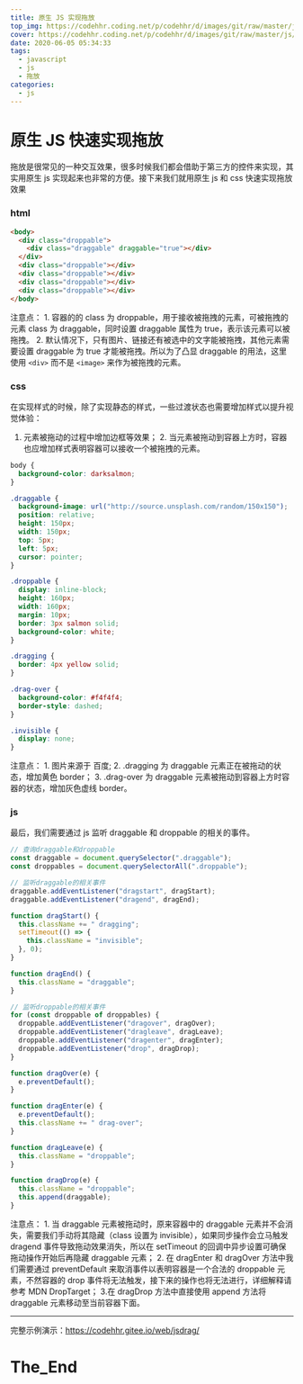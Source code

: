 ```yaml
---
title: 原生 JS 实现拖放
top_img: https://codehhr.coding.net/p/codehhr/d/images/git/raw/master/js/jstop.jpeg
cover: https://codehhr.coding.net/p/codehhr/d/images/git/raw/master/js/js.jpeg
date: 2020-06-05 05:34:33
tags:
  - javascript
  - js
  - 拖放
categories:
  - js
---
```


# 原生 JS 快速实现拖放

拖放是很常见的一种交互效果，很多时候我们都会借助于第三方的控件来实现，其实用原生 js 实现起来也非常的方便。接下来我们就用原生 js 和 css 快速实现拖放效果

### html

```html
<body>
  <div class="droppable">
    <div class="draggable" draggable="true"></div>
  </div>
  <div class="droppable"></div>
  <div class="droppable"></div>
  <div class="droppable"></div>
  <div class="droppable"></div>
</body>
```

注意点： 1. 容器的的 class 为 droppable，用于接收被拖拽的元素，可被拖拽的元素 class 为 draggable，同时设置 draggable 属性为 true，表示该元素可以被拖拽。 2. 默认情况下，只有图片、链接还有被选中的文字能被拖拽，其他元素需要设置 draggable 为 true 才能被拖拽。所以为了凸显 draggable 的用法，这里使用 `<div>` 而不是 `<image>` 来作为被拖拽的元素。

### css

在实现样式的时候，除了实现静态的样式，一些过渡状态也需要增加样式以提升视觉体验：

1.  元素被拖动的过程中增加边框等效果； 2. 当元素被拖动到容器上方时，容器也应增加样式表明容器可以接收一个被拖拽的元素。

```css
body {
  background-color: darksalmon;
}

.draggable {
  background-image: url("http://source.unsplash.com/random/150x150");
  position: relative;
  height: 150px;
  width: 150px;
  top: 5px;
  left: 5px;
  cursor: pointer;
}

.droppable {
  display: inline-block;
  height: 160px;
  width: 160px;
  margin: 10px;
  border: 3px salmon solid;
  background-color: white;
}

.dragging {
  border: 4px yellow solid;
}

.drag-over {
  background-color: #f4f4f4;
  border-style: dashed;
}

.invisible {
  display: none;
}
```

注意点： 1. 图片来源于 百度; 2. .dragging 为 draggable 元素正在被拖动的状态，增加黄色 border； 3. .drag-over 为 draggable 元素被拖动到容器上方时容器的状态，增加灰色虚线 border。

### js

最后，我们需要通过 js 监听 draggable 和 droppable 的相关的事件。

```javascript
// 查询draggable和droppable
const draggable = document.querySelector(".draggable");
const droppables = document.querySelectorAll(".droppable");

// 监听draggable的相关事件
draggable.addEventListener("dragstart", dragStart);
draggable.addEventListener("dragend", dragEnd);

function dragStart() {
  this.className += " dragging";
  setTimeout(() => {
    this.className = "invisible";
  }, 0);
}

function dragEnd() {
  this.className = "draggable";
}

// 监听droppable的相关事件
for (const droppable of droppables) {
  droppable.addEventListener("dragover", dragOver);
  droppable.addEventListener("dragleave", dragLeave);
  droppable.addEventListener("dragenter", dragEnter);
  droppable.addEventListener("drop", dragDrop);
}

function dragOver(e) {
  e.preventDefault();
}

function dragEnter(e) {
  e.preventDefault();
  this.className += " drag-over";
}

function dragLeave(e) {
  this.className = "droppable";
}

function dragDrop(e) {
  this.className = "droppable";
  this.append(draggable);
}
```

注意点： 1. 当 draggable 元素被拖动时，原来容器中的 draggable 元素并不会消失，需要我们手动将其隐藏（class 设置为 invisible），如果同步操作会立马触发 dragend 事件导致拖动效果消失，所以在 setTimeout 的回调中异步设置可确保拖动操作开始后再隐藏 draggable 元素； 2. 在 dragEnter 和 dragOver 方法中我们需要通过 preventDefault 来取消事件以表明容器是一个合法的 droppable 元素，不然容器的 drop 事件将无法触发，接下来的操作也将无法进行，详细解释请参考 MDN DropTarget； 3.在 dragDrop 方法中直接使用 append 方法将 draggable 元素移动至当前容器下面。

---

完整示例演示：https://codehhr.gitee.io/web/jsdrag/

# The_End
